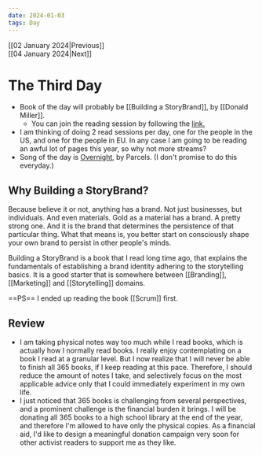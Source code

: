 ```yaml
---
date: 2024-01-03
tags: Day
---
```


[[02 January 2024|Previous]]  
[[04 January 2024|Next]]

# The Third Day

- Book of the day will probably be [[Building a StoryBrand]], by [[Donald Miller]].
	- You can join the reading session by following the [link.](https://youtube.com/live/KOeSm85aqxI?feature=share)
- I am thinking of doing 2 read sessions per day, one for the people in the US, and one for the people in EU. In any case I am going to be reading an awful lot of pages this year, so why not more streams?
- Song of the day is [Overnight](https://www.youtube.com/watch?v=BTdBc2Ba8ts), by Parcels. (I don't promise to do this everyday.)

## Why Building a StoryBrand?

Because believe it or not, anything has a brand. Not just businesses, but individuals. And even materials. Gold as a material has a brand. A pretty strong one. And it is the brand that determines the persistence of that particular thing. What that means is, you better start on consciously shape your own brand to persist in other people's minds.

Building a StoryBrand is a book that I read long time ago, that explains the fundamentals of establishing a brand identity adhering to the storytelling basics. It is a good starter that is somewhere between [[Branding]], [[Marketing]] and [[Storytelling]] domains.

==PS== I ended up reading the book [[Scrum]] first.

## Review

- I am taking physical notes way too much while I read books, which is actually how I normally read books. I really enjoy contemplating on a book I read at a granular level. But I now realize that I will never be able to finish all 365 books, if I keep reading at this pace. Therefore, I should reduce the amount of notes I take, and selectively focus on the most applicable advice only that I could immediately experiment in my own life.
- I just noticed that 365 books is challenging from several perspectives, and a prominent challenge is the financial burden it brings. I will be donating all 365 books to a high school library at the end of the year, and therefore I'm allowed to have only the physical copies. As a financial aid, I'd like to design a meaningful donation campaign very soon for other activist readers to support me as they like.